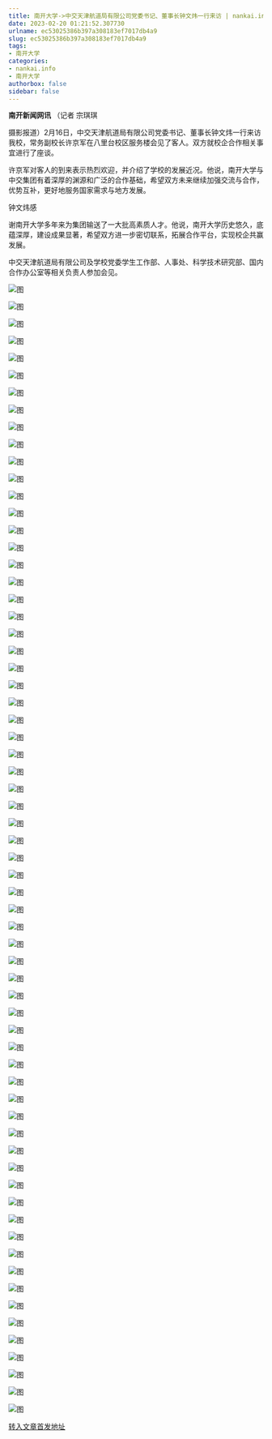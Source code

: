 ```yaml
---
title: 南开大学->中交天津航道局有限公司党委书记、董事长钟文炜一行来访 | nankai.info
date: 2023-02-20 01:21:52.307730
urlname: ec53025386b397a308183ef7017db4a9
slug: ec53025386b397a308183ef7017db4a9
tags: 
- 南开大学
categories:
- nankai.info
- 南开大学
authorbox: false
sidebar: false
---
```

**南开新闻网讯** （记者 宗琪琪

摄影报道）2月16日，中交天津航道局有限公司党委书记、董事长钟文炜一行来访我校，常务副校长许京军在八里台校区服务楼会见了客人。双方就校企合作相关事宜进行了座谈。

许京军对客人的到来表示热烈欢迎，并介绍了学校的发展近况。他说，南开大学与中交集团有着深厚的渊源和广泛的合作基础，希望双方未来继续加强交流与合作，优势互补，更好地服务国家需求与地方发展。

钟文炜感
<!--more-->
谢南开大学多年来为集团输送了一大批高素质人才。他说，南开大学历史悠久，底蕴深厚，建设成果显著，希望双方进一步密切联系，拓展合作平台，实现校企共赢发展。

中交天津航道局有限公司及学校党委学生工作部、人事处、科学技术研究部、国内合作办公室等相关负责人参加会见。

![图](http://news.nankai.edu.cn/ywsd/system/2023/02/17/g)

![图](http://news.nankai.edu.cn/ywsd/system/2023/02/17/p)

![图](http://news.nankai.edu.cn/ywsd/system/2023/02/17/j)

![图](http://news.nankai.edu.cn/ywsd/system/2023/02/17/)

![图](http://news.nankai.edu.cn/ywsd/system/2023/02/17/a)

![图](http://news.nankai.edu.cn/ywsd/system/2023/02/17/5)

![图](http://news.nankai.edu.cn/ywsd/system/2023/02/17/6)

![图](http://news.nankai.edu.cn/ywsd/system/2023/02/17/1)

![图](http://news.nankai.edu.cn/ywsd/system/2023/02/17/e)

![图](http://news.nankai.edu.cn/ywsd/system/2023/02/17/a)

![图](http://news.nankai.edu.cn/ywsd/system/2023/02/17/a)

![图](http://news.nankai.edu.cn/ywsd/system/2023/02/17/f)

![图](http://news.nankai.edu.cn/ywsd/system/2023/02/17/_)

![图](http://news.nankai.edu.cn/ywsd/system/2023/02/17/3)

![图](http://news.nankai.edu.cn/ywsd/system/2023/02/17/5)

![图](http://news.nankai.edu.cn/ywsd/system/2023/02/17/7)

![图](http://news.nankai.edu.cn/ywsd/system/2023/02/17/9)

![图](http://news.nankai.edu.cn/ywsd/system/2023/02/17/4)

![图](http://news.nankai.edu.cn/ywsd/system/2023/02/17/0)

![图](http://news.nankai.edu.cn/ywsd/system/2023/02/17/0)

![图](http://news.nankai.edu.cn/ywsd/system/2023/02/17/0)

![图](http://news.nankai.edu.cn/ywsd/system/2023/02/17/3)

![图](http://news.nankai.edu.cn/ywsd/system/2023/02/17/0)

![图](http://news.nankai.edu.cn/ywsd/system/2023/02/17/0)

![图](http://news.nankai.edu.cn/)

![图](http://news.nankai.edu.cn/ywsd/system/2023/02/17/7)

![图](http://news.nankai.edu.cn/ywsd/system/2023/02/17/9)

![图](http://news.nankai.edu.cn/ywsd/system/2023/02/17/4)

![图](http://news.nankai.edu.cn/)

![图](http://news.nankai.edu.cn/ywsd/system/2023/02/17/0)

![图](http://news.nankai.edu.cn/ywsd/system/2023/02/17/0)

![图](http://news.nankai.edu.cn/ywsd/system/2023/02/17/0)

![图](http://news.nankai.edu.cn/)

![图](http://news.nankai.edu.cn/ywsd/system/2023/02/17/3)

![图](http://news.nankai.edu.cn/ywsd/system/2023/02/17/0)

![图](http://news.nankai.edu.cn/ywsd/system/2023/02/17/0)

![图](http://news.nankai.edu.cn/)

![图](http://news.nankai.edu.cn/ywsd/system/2023/02/17/c)

![图](http://news.nankai.edu.cn/ywsd/system/2023/02/17/i)

![图](http://news.nankai.edu.cn/ywsd/system/2023/02/17/p)

![图](http://news.nankai.edu.cn/)

![图](http://news.nankai.edu.cn/ywsd/system/2023/02/17/n)

![图](http://news.nankai.edu.cn/ywsd/system/2023/02/17/c)

![图](http://news.nankai.edu.cn/ywsd/system/2023/02/17/)

![图](http://news.nankai.edu.cn/ywsd/system/2023/02/17/u)

![图](http://news.nankai.edu.cn/ywsd/system/2023/02/17/d)

![图](http://news.nankai.edu.cn/ywsd/system/2023/02/17/e)

![图](http://news.nankai.edu.cn/ywsd/system/2023/02/17/)

![图](http://news.nankai.edu.cn/ywsd/system/2023/02/17/i)

![图](http://news.nankai.edu.cn/ywsd/system/2023/02/17/a)

![图](http://news.nankai.edu.cn/ywsd/system/2023/02/17/k)

![图](http://news.nankai.edu.cn/ywsd/system/2023/02/17/n)

![图](http://news.nankai.edu.cn/ywsd/system/2023/02/17/a)

![图](http://news.nankai.edu.cn/ywsd/system/2023/02/17/n)

![图](http://news.nankai.edu.cn/ywsd/system/2023/02/17/)

![图](http://news.nankai.edu.cn/ywsd/system/2023/02/17/s)

![图](http://news.nankai.edu.cn/ywsd/system/2023/02/17/w)

![图](http://news.nankai.edu.cn/ywsd/system/2023/02/17/e)

![图](http://news.nankai.edu.cn/ywsd/system/2023/02/17/n)

![图](http://news.nankai.edu.cn/)

![图](http://news.nankai.edu.cn/)

![图](http://news.nankai.edu.cn/ywsd/system/2023/02/17/:)

![图](http://news.nankai.edu.cn/ywsd/system/2023/02/17/p)

![图](http://news.nankai.edu.cn/ywsd/system/2023/02/17/t)

![图](http://news.nankai.edu.cn/ywsd/system/2023/02/17/t)

![图](http://news.nankai.edu.cn/ywsd/system/2023/02/17/h)

[转入文章首发地址](http://news.nankai.edu.cn/ywsd/system/2023/02/17/030054408.shtml)